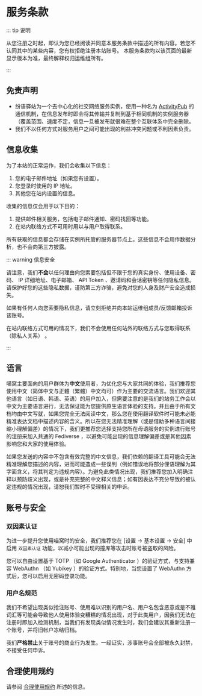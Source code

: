 # 服务条款 <Badge type="warning" text="tos" vertical="top" />

::: tip 说明

从您注册之时起，即认为您已经阅读并同意本服务条款中描述的所有内容。若您不认同其中的某些内容，您有权拒绝注册本站账号。
本服务条款均以该页面的最新显示版本为准，最终解释权归运维组所有。

:::

## 免责声明

- 纷语驿站为一个去中心化的社交网络服务实例，使用一种名为 [ActivityPub] 的通信机制，在信息发布时即会将其传输并复制到基于相同机制的实例服务器（覆盖范围、速度不定，信息一旦被发布就很难在整个互联体系中完全删除。
- 我们不以任何方式对服务用户之间可能出现的利益冲突问题或不利因素负责。

## 信息收集

为了本站的正常运作，我们会收集以下信息：

1. 您的电子邮件地址（如果您有设置）。
2. 您登录时使用的 IP 地址。
3. 其他您在站内设置的信息。

收集的信息仅会用于以下目的：

1. 提供邮件相关服务，包括电子邮件通知、密码找回等功能。
2. 在站内联络方式不可用时用以与用户取得联系。

所有获取的信息都会存储在实例所托管的服务器节点上。这些信息不会用作数据分析，也不会向第三方披露。

::: warning 信息安全

请注意，我们**不会**以任何理由向您索要包括但不限于您的真实身份、使用设备、密码、 IP 详细地址、电子邮箱、 API Token 、邀请码和会话密钥等任何隐私信息。请保护好您的这些隐私数据，谨防第三方诈骗，避免对您的人身及财产安全造成损失。

如果有任何人向您索要隐私信息，请立刻拒绝并向本站运维组成员/反馈邮箱投诉该账号。

在站内联络方式可用的情况下，我们不会使用任何站外的联络方式与您取得联系（除私人关系） 。

:::

## 语言

喵窝主要面向的用户群体为**中文**使用者，为优化您与大家共同的体验，我们推荐您使用中文（简体中文与正體（繁體）中文均可）作为主要的交流语言。我们欢迎其他语言（如日语、韩语、英语）的用户加入，但需要注意的是我们的站务工作会以中文为主要语言进行，无法保证能为您提供原生语言体验的支持。并且由于所有文档均由中文写就，如果您完全无法阅读中文，那么您在使用翻译软件时可能未必能精准表达文档中描述内容的含义。所以在您无法精准理解（或是借助多种语言间接缩小理解偏差）的情况下，我们更推荐您选择支持您所在母语服务的实例进行账号的注册来加入共通的 Fediverse ，以避免可能出现的信息理解偏差或是其他因素影响您和大家的使用体验。

如果您发送的内容中不包含有效完整的中文信息，我们依赖的翻译工具可能会无法精准理解您描述的内容，进而可能造成一些误判（例如错误地将部分俚语理解为其字面含义，将其判定为违规内容）。为避免此类情况出现，我们推荐您加入明确注释以预防歧义出现，或是补充完整的中文释义信息；如有因表达不充分导致的被认定违规的情况出现，请恕我们暂时不受理相关的申诉。

## 账号与安全

### 双因素认证

为进一步提升您使用喵窝时的安全，我们推荐您在 [设置 -> 基本设置 -> 安全] 中启用 `双因素认证` 功能，以减小可能出现的撞库等攻击时账号被盗取的风险。

您可以自由设置基于 TOTP （如 Google Authenticator ）的验证方式，与支持兼容 WebAuthn （如 Yubikey ）的验证方式。特别地，当您设置了 WebAuthn 方式后，您可以启用无密码登录功能。

### 用户名规范

我们不希望出现类似抢注账号、使用难以识别的用户名、用户名包含恶意或是不雅词汇等可能会导致他人使用体验变糟糕的情况出现，对于此类用户，因我们无法在注册时即加入检测机制，当我们有发现类似情况发生时，我们会建议其重新注册一个账号，并将旧帐户冻结归档。

我们**严格禁止**关于账号的商业行为发生。一经证实，涉事账号会全部被永久封禁，不接受任何申诉。

## 合理使用规约

请参阅 [合理使用规约] 所述的信息。


[ActivityPub]: https://activitypub.rocks
[合理使用规约]: /aup/